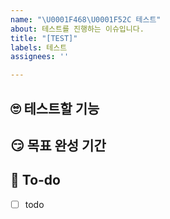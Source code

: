 ```yaml
---
name: "\U0001F468‍\U0001F52C 테스트"
about: 테스트를 진행하는 이슈입니다.
title: "[TEST]"
labels: 테스트
assignees: ''

---
```


## 🙄  테스트할 기능
<!-- 테스트할 기능에대해 설명해주세요. -->

## 😏 목표 완성 기간
<!-- 목표하는 기간을 적어주세요.  ex) 3일 (~21/10/30)-->

## 😤  To-do
<!-- 해야 할 일들을 적어주세요. -->
- [ ] todo
